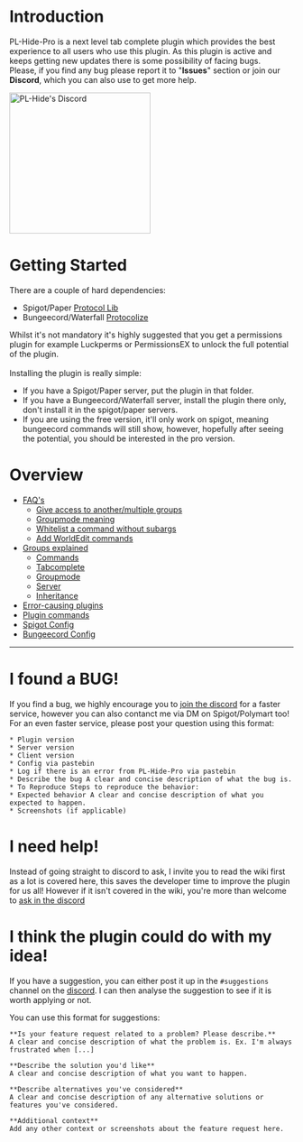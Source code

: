 # Introduction
PL-Hide-Pro is a next level tab complete plugin which provides the best experience to all users who use this plugin. As this plugin is active and keeps getting new updates there is some possibility of facing bugs.<br/>Please, if you find any bug please report it to "**Issues**" section or join our **Discord**, which you can also use to get more help.

<a href="https://discord.gg/N5GwQpU" target="__blank" >
<img alt="PL-Hide's Discord" src="https://camo.githubusercontent.com/63ae7f06796745801c27f3f9d3d0b00042d7066b/68747470733a2f2f646973636f72646170702e636f6d2f6173736574732f65343932333539346536393461323135343261343839343731656366666135302e7376673f73616e6974697a653d74727565" width=250">
</a>

# Getting Started
There are a couple of hard dependencies:
* Spigot/Paper [Protocol Lib](https://www.spigotmc.org/resources/1997/)
* Bungeecord/Waterfall [Protocolize](https://www.spigotmc.org/resources/63778/)

Whilst it's not mandatory it's highly suggested that you get a permissions plugin for example Luckperms or PermissionsEX to unlock the full potential of the plugin.<br/><br/>Installing the plugin is really simple:
* If you have a Spigot/Paper server, put the plugin in that folder.
* If you have a Bungeecord/Waterfall server, install the plugin there only, don't install it in the spigot/paper servers.
* If you are using the free version, it'll only work on spigot, meaning bungeecord commands will still show, however, hopefully after seeing the potential, you should be interested in the pro version.

# Overview

* [FAQ's](FAQ's)
  * [Give access to another/multiple groups](https://github.com/Nononitas/Plugin-Hide-Pro/wiki/FAQ's#q-how-do-i-give-a-group-access-to-anothermultiple-groups)
  * [Groupmode meaning](https://github.com/Nononitas/Plugin-Hide-Pro/wiki/FAQ's#q-what-is-a-group-mode)
  * [Whitelist a command without subargs](https://github.com/Nononitas/Plugin-Hide-Pro/wiki/FAQ's#qwhat-is-the-operator-)
  * [Add WorldEdit commands](https://github.com/Nononitas/Plugin-Hide-Pro/wiki/FAQ's#q-how-do-i-add-worldedit-commands)
* [Groups explained](Group)
  * [Commands](https://github.com/Nononitas/Plugin-Hide-Pro/wiki/Group#commands)
  * [Tabcomplete](https://github.com/Nononitas/Plugin-Hide-Pro/wiki/Group#tabcomplete)
  * [Groupmode](https://github.com/Nononitas/Plugin-Hide-Pro/wiki/Group#groupmode)
  * [Server](https://github.com/Nononitas/Plugin-Hide-Pro/wiki/Group#server)
  * [Inheritance](https://github.com/Nononitas/Plugin-Hide-Pro/wiki/Group#inheritance)
* [Error-causing plugins](Error-causing-plugins)
* [Plugin commands](Commands)
* [Spigot Config](Spigot-Config)
* [Bungeecord Config](Bungeecord-Config)
***

# I found a BUG!
If you find a bug, we highly encourage you to [join the discord](https://discord.gg/N5GwQpU) for a faster service, however you can also contanct me via DM on Spigot/Polymart too!<br/>
For an even faster service, please post your question using this format:
```
* Plugin version
* Server version
* Client version
* Config via pastebin
* Log if there is an error from PL-Hide-Pro via pastebin
* Describe the bug A clear and concise description of what the bug is.
* To Reproduce Steps to reproduce the behavior:
* Expected behavior A clear and concise description of what you expected to happen.
* Screenshots (if applicable)
```

# I need help!
Instead of going straight to discord to ask, I invite you to read the wiki first as a lot is covered here, this saves the developer time to improve the plugin for us all! However if it isn't covered in the wiki, you're more than welcome to [ask in the discord](https://discord.gg/N5GwQpU)

# I think the plugin could do with my idea!
If you have a suggestion, you can either post it up in the ```#suggestions``` channel on the [discord](https://discord.gg/N5GwQpU). I can then analyse the suggestion to see if it is worth applying or not.

You can use this format for suggestions:
```
**Is your feature request related to a problem? Please describe.**
A clear and concise description of what the problem is. Ex. I'm always frustrated when [...]

**Describe the solution you'd like**
A clear and concise description of what you want to happen.

**Describe alternatives you've considered**
A clear and concise description of any alternative solutions or features you've considered.

**Additional context**
Add any other context or screenshots about the feature request here.
```